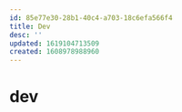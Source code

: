 ```yaml
---
id: 85e77e30-28b1-40c4-a703-18c6efa566f4
title: Dev
desc: ''
updated: 1619104713509
created: 1608978988960
---
```


# dev
